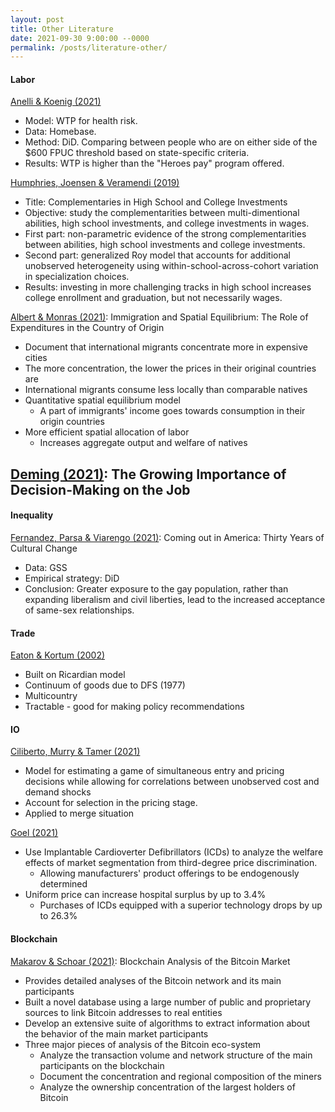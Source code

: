 ```yaml
---
layout: post
title: Other Literature
date: 2021-09-30 9:00:00 --0000
permalink: /posts/literature-other/
---
```


#### Labor

[Anelli & Koenig (2021)](https://www.andrew.cmu.edu/user/fkoenig/The_willingness_to_pay21jul26.pdf)
- Model: WTP for health risk.
- Data: Homebase.
- Method: DiD. Comparing between people who are on either side of the $600 FPUC threshold based on state-specific criteria.
- Results: WTP is higher than the "Heroes pay" program offered.

[Humphries, Joensen & Veramendi (2019)](https://johnerichumphries.com/Humphries_Joensen_and_Veramendi_2018wp.pdf)
- Title: Complementaries in High School and College Investments
- Objective: study the complementarities between multi-dimentional abilities, high school investments, and college investments in wages.
- First part: non-parametric evidence of the strong complementarities between abilities, high school investments and college investments.
- Second part: generalized Roy model that accounts for additional unobserved heterogeneity using within-school-across-cohort variation in specialization choices.
- Results: investing in more challenging tracks in high school increases college enrollment and graduation, but not necessarily wages.

[Albert & Monras (2021)](https://joanmonras.weebly.com/uploads/7/6/7/9/76790475/city_size_migrant_wages_v44.pdf): Immigration and Spatial Equilibrium: The Role of Expenditures in the Country of Origin
- Document that international migrants concentrate more in expensive cities
- The more concentration, the lower the prices in their original countries are
- International migrants consume less locally than comparable natives
- Quantitative spatial equilibrium model
    - A part of immigrants' income goes towards consumption in their origin countries
- More efficient spatial allocation of labor
    - Increases aggregate output and welfare of natives

[Deming (2021)](https://static1.squarespace.com/static/60832ecef615231cedd30911/t/608ac748511a8406d2300b72/1619707720285/Deming_Decisions_April2021.pdf): The Growing Importance of Decision-Making on the Job
- 

#### Inequality
[Fernandez, Parsa & Viarengo (2021)](http://applied-microecon.wp.st-andrews.ac.uk/files/2021/09/comingout_revision_september2021.pdf): Coming out in America: Thirty Years of Cultural Change
- Data: GSS
- Empirical strategy: DiD
- Conclusion: Greater exposure to the gay population, rather than expanding liberalism and civil liberties, lead to the increased acceptance of same-sex relationships.


#### Trade

[Eaton & Kortum (2002)](http://www.lukasz-drozd.com/uploads/4/3/1/8/43183209/econ871notes_tex.pdf)
- Built on Ricardian model
- Continuum of goods due to DFS (1977)
- Multicountry
- Tractable - good for making policy recommendations

#### IO

[Ciliberto, Murry & Tamer (2021)](https://www.journals.uchicago.edu/doi/abs/10.1086/715848)
- Model for estimating a game of simultaneous entry and pricing decisions while allowing for correlations between unobserved cost and demand shocks
- Account for selection in the pricing stage.
- Applied to merge situation

[Goel (2021)](https://kritikagoel.github.io/research/)
- Use Implantable Cardioverter Defibrillators (ICDs) to analyze the welfare effects of market segmentation from third-degree price discrimination.
    - Allowing manufacturers' product offerings to be endogenously determined
- Uniform price can increase hospital surplus by up to 3.4%
    - Purchases of ICDs equipped with a superior technology drops by up to 26.3%

#### Blockchain

[Makarov & Schoar (2021)](https://www.nber.org/papers/w29396?utm_campaign=ntwh&utm_medium=email&utm_source=ntwg17): Blockchain Analysis of the Bitcoin Market
- Provides detailed analyses of the Bitcoin network and its main participants
- Built a novel database using a large number of public and proprietary sources to link Bitcoin addresses to real entities
- Develop an extensive suite of algorithms to extract information about the behavior of the main market participants
- Three major pieces of analysis of the Bitcoin eco-system
    - Analyze the transaction volume and network structure of the main participants on the blockchain
    - Document the concentration and regional composition of the miners
    - Analyze the ownership concentration of the largest holders of Bitcoin